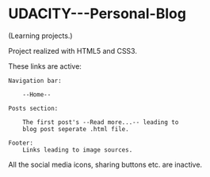 # UDACITY---Personal-Blog
(Learning projects.)

Project realized with HTML5 and CSS3.


These links are active:

	Navigation bar:

		--Home--

	Posts section:

		The first post's --Read more...-- leading to 
		blog post seperate .html file.

	Footer:
		Links leading to image sources.


All the social media icons, sharing buttons etc. are inactive.

